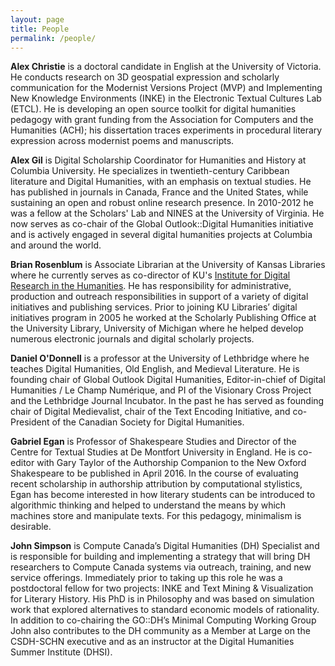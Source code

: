 ```yaml
---
layout: page
title: People
permalink: /people/
---
```


**Alex Christie** is a doctoral candidate in English at the University of Victoria. He conducts research on 3D geospatial expression and scholarly communication for the Modernist Versions Project (MVP) and Implementing New Knowledge Environments (INKE) in the Electronic Textual Cultures Lab (ETCL). He is developing an open source toolkit for digital humanities pedagogy with grant funding from the Association for Computers and the Humanities (ACH); his dissertation traces experiments in procedural literary expression across modernist poems and manuscripts.

**Alex Gil** is Digital Scholarship Coordinator for Humanities and History at Columbia University. He specializes in twentieth-century Caribbean literature and Digital Humanities, with an emphasis on textual studies. He has published in journals in Canada, France and the United States, while sustaining an open and robust online research presence. In 2010-2012 he was a fellow at the Scholars' Lab and NINES at the University of Virginia. He now serves as co-chair of the Global Outlook::Digital Humanities initiative and is actively engaged in several digital humanities projects at Columbia and around the world.

**Brian Rosenblum** is Associate Librarian at the University of Kansas Libraries where he currently serves as co-director of KU's [Institute for Digital Research in the Humanities](http://idrh.ku.edu). He has responsibility for administrative, production and outreach responsibilities in support of a variety of digital initiatives and publishing services. Prior to joining KU Libraries’ digital initiatives program in 2005 he worked at the Scholarly Publishing Office at the University Library, University of Michigan where he helped develop numerous electronic journals and digital scholarly projects.

**Daniel O'Donnell** is a professor at the University of Lethbridge where he teaches Digital Humanities, Old English, and Medieval Literature. He is founding chair of Global Outlook Digital Humanities, Editor-in-chief of Digital Humanities / Le Champ Numérique, and PI of the Visionary Cross Project and the Lethbridge Journal Incubator. In the past he has served as founding chair of Digital Medievalist, chair of the Text Encoding Initiative, and co-President of the Canadian Society for Digital Humanities.

**Gabriel Egan** is Professor of Shakespeare Studies and Director of the Centre for Textual Studies at De Montfort University in England. He is co-editor with Gary Taylor of the Authorship Companion to the New Oxford Shakespeare to be published in April 2016. In the course of evaluating recent scholarship in authorship attribution by computational stylistics, Egan has become interested in how literary students can be introduced to algorithmic thinking and helped to understand the means by which machines store and manipulate texts. For this pedagogy, minimalism is desirable.

**John Simpson** is Compute Canada’s Digital Humanities (DH) Specialist and is responsible for building and implementing a strategy that will bring DH researchers to Compute Canada systems via outreach, training, and new service offerings. Immediately prior to taking up this role he was a postdoctoral fellow for two projects: INKE and Text Mining & Visualization for Literary History. His PhD is in Philosophy and was based on simulation work that explored alternatives to standard economic models of rationality. In addition to co-chairing the GO::DH’s Minimal Computing Working Group John also contributes to the DH community as a Member at Large on the CSDH-SCHN executive and as an instructor at the Digital Humanities Summer Institute (DHSI).
